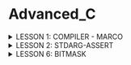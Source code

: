 # Advanced_C
<details><summary>LESSON 1: COMPILER - MARCO</summary>
    <p>
        

Visual Code (VS Code) gồm có 2 phần là Compiler (dùng để biên dịch chương trình) và Text Editor (dùng để soạn thảo code). Compiler của VS Code dựa trên gcc và g++. Sau đây ta sẽ tìm hiểu về Compiler.

## 1. Compiler

Compiler (trình biên dịch) là một chương trình chuyển đổi mã nguồn (source code) viết bằng ngôn ngữ lập trình cao cấp (như C, Java, Python) thành mã máy (mã nhị phân 0 1) mà máy tính có thể hiểu và thực thi.

Quá trình biên dịch gồm các giai đoạn như sau:

<p align="center">
  <img src="https://github.com/user-attachments/assets/2b7d9501-1db5-4add-84dc-0cb16d4ea5f9" alt="Compiler Macro" width="600">
</p>
Hình trên mô tả đầu vào, đầu ra các file và các câu lệnh trong VS Code để chạy chương trình

**Preprocessor (Tiền xử lý)**: Thực hiện 3 công việc, gồm:
- Copy nội dung các file header vào file main.c
- Xóa bỏ các chú thích của chương trình
- Thay thế toàn bộ macro #define

```bash
gcc -E main.c -o main.i
```

 **Compiler**: Chuyển từ ngôn ngữ bậc cao sang ngôn ngữ bậc thấp Assembly.

```bash
gcc -S main.i -o main.s
```
 **Assembler**: Chuyển từ Assembly sang mã máy (0, 1).

```bash
gcc -c main.s -o main.o
```
 **Linker**: Liên kết các file object.o lại thành một chương trình thực thi duy nhất (Sử dụng khi cần liên kết nhiều file .c)

```bash
gcc main.o test.o -o main
./main
```

## 2. Macro
### Chỉ thị tiền xử lý

Chỉ thị tiền xử lý là các lệnh được sử dụng để chỉ dẫn cho trình biên dịch thực hiện các thao tác trước khi biên dịch mã nguồn. Các chỉ thị này thường bắt đầu bằng dấu # (#include, #define, #undef, #if, #elif, #else, #ifdef, #ifndef, #endif) và không yêu cầu dấu chấm phẩy kết thúc.

 **#include**: Chèn nội dung của file được include vào file .i trong quá trình Preprocessor. Trong đó:
 - Nếu tên file header nằm trong dấu <>: Compiler sẽ tìm file header này trong thư mục cài đặt VS Code
 - Nếu tên file header nằm trong dấu "": Compiler sẽ tìm file header này trong thư mục chứa project hiện tại

```c
#include <stdio.h>
#include "test1.h"
```

 **#define**: Được sử dụng để định nghĩa các hằng số hoặc các đoạn mã thay thế, không có kiểu dữ liệu. Lưu ý, khi muốn define một đoạn mã có nhiều dòng, ta thêm `\` cuối mỗi dòng để liên kết các dòng với nhau

```c
#include <stdio.h>
#define XY 100
#define SUM(a, b) a + b
#define MUL(a, b) 				\
int mul = a*b;					\
printf("Giá trị %d * %d = %d\n", a, b, mul)

int main(){
	int a = 10;
	int b = 5;
	printf("XY = %d\n", XY);
	int tong = SUM(a, b);
	printf("Tong %d + %d = %d\n", a, b, tong);
	MUL(a, b);
}
```

 **#undef**: Để hủy định nghĩa một `#define` đã được định nghĩa trước đó.

```c
#include <stdio.h>
#define XY 100

int main() {
	printf("XY = %d\n", XY);
    
	// undefine XY
	#undef XY
    
	// Định nghĩa lại XY với giá trị khác
	#define XY 10
    
	printf("Giá trị mới của XY = %d\n", XY);
	return 0;
}
```

 -**#if, #elif, #else, #endif**: Kiểm tra và biên dịch mã dựa trên các điều kiện nhất định.

```c
#include <stdio.h>

#define DEBUG 1

int main() {
	#if DEBUG
        printf("Chế độ debug đang bật.\n");
    	#elif !DEBUG
        printf("Chế độ debug đang tắt.\n");
    	#else
        printf("Không xác định chế độ debug.\n");
    	#endif

   	return 0;
}
```

-**#ifdef, #ifndef, #endif**: Là các chỉ thị tiền xử lý được sử dụng để kiểm tra xem một macro đã được định nghĩa hay chưa.

+ `#ifdef` kiểm tra xem một macro có được định nghĩa hay không. Nếu macro đã được định nghĩa, điều kiện đúng.

+ `#ifndef` kiểm tra xem một macro chưa được định nghĩa. Nếu macro chưa được định nghĩa, điều kiện đúng.

```c
#include <stdio.h>

#define DEBUG

int main() {
    	//Đúng nếu DEBUG đã được định nghĩa
	#ifdef DEBUG
        printf("Chế độ debug đã được bật.\n");
   	#endif

	//Đúng nếu DEBUG chưa được định nghĩa
    	#ifndef DEBUG
        printf("Chế độ debug chưa được bật.\n");
   	#endif

   	return 0;
}

```
    
## Toán tử trong macro

**Toán tử #**: Tự chuẩn hóa kiểu chuỗi cho tham số nhập vào.

**Toán tử ##**: Nối các chuỗi lại với nhau.

```c
#include <stdio.h>

#define Noi(X, Y) X##Y

#define Create_Func(func, cmd)  \
void func(){                    \
    printf(#cmd);               \
}

int main(){
	int XY = 100;
	//Nối X và Y thành XY rồi in ra giá trị XY
	printf("XY = %d\n", Noi(X, Y));
	
	//Ví dụ dùng # để chuẩn hóa chuỗi
   	Create_Func(test, hello);
 }
```

## Variadic macro

Variadic macro thường sử dụng đối với hàm có tham số truyền vào không xác định, cho phép truyền vào số lượng đối số bất kỳ. 
  
```c
#include <stdio.h>
#define COUNT_ARGS(...) (sizeof((int[]){__VA_ARGS__})/sizeof(int))
/*
 * COUNT_ARGS(1, 2, 3)
 * sizeof((int[]){1, 2, 3}) = 12 byte
 * sizeof(int) = 4
 * => n = 3 phần tử
 */

#define sum2(...)                   \
int arr[] = {__VA_ARGS__};          \
int tong = 0;                       \
int n = COUNT_ARGS(__VA_ARGS__);    \
int i = 0;                          \
while (i != n){                     \
    tong += arr[i];                 \
    i++;                            \
}                                   \
printf("Tổng là: %d", tong);        


int main()
{
     int a, b, c;
    sum2(1, 2, 1, 0, 8, 9, 6);
    return 0;

}
```

</p>
</details>













<details><summary>LESSON 2: STDARG-ASSERT</summary>
<p>
  
## 1. Thư viện STDARG

Thư viện stdarg là tương tự với Macro Variadic ở Lesson 1, nhưng được viết thành 1 thư viện, cung cấp các biến và hàm. Mục đích hỗ trợ làm việc với các hàm có số lượng input parameter không xác định. 

Một số hàm:

-**va_list**: Là một kiểu dữ liệu dành cho tập hợp các tham số không xác định. Bản chất của nó là con trỏ kiểu char được định nghĩa lại tên bằng typedef: 
```bash
typedef char* va_list
```
Thông thường ta sử dụng va_list để khai báo một biến chứa các tham số không xác định. Vd:
```bash
va_list args;
```

-**va_start(va, l)**: Dùng để bắt đầu truy xuất các tham số biến. 
va_start nhận hai đối số: Biến đã khai báo bằng va_list; Tên biến của tham số cố định cuối cùng trong danh sách tham số truyền vào.
Sau hàm này chuỗi truyền vào sẽ được tách ra gồm: Tên tham số cố định cuối được truyền vào; Danh sách tham số không xác định. Vd:
```bash
va_start(args, count);
```

-**va_arg(va, type)**: Lấy các đối số tiếp theo trong danh sách các đối số không xác định. Cast nó sang kiểu dữ liệu được chỉ định trong type. Vd:
```bash
va_arg(args, int);
```

-**va_copy(va_list dest, va_list src)**: Copy danh sách của src gắn vào dest. Vd:
```bash
va_copy(check,args);
```


-**va_end(va)**: Sau khi hoàn tất việc truy cập các đối số, cần gọi va_end để giải phóng tài nguyên được sử dụng bởi va_list. Vd:
```bash
va_end(args);
```

**Ví dụ 1: Xuất các số ra màn hình**
Cách 1: Cách làm sau đây sử dụng biến count cho biết số lượng phần tử không xác định.
Nhược điểm của cách làm này là phải biết số lượng count trước
```c
#include <stdio.h>
#include <stdarg.h>

void Output_Func(int count, ...){
    va_list args;
    /*
     * typedef char* va_list
     * args = "int count, 2, 5, 9, 10, 11"
            0xa0 'i', 0xa1 'n', ... 0xaa '2', ... 0xbf '1'
     */
    
    va_start(args, count); //"count"  "2, 5, 9, 10, 11"
    
    /*
     * Hàm va_arg(args,int)
     * args: 
     */
    for(int i=0; i<count; i++){
        printf("Giá trị thứ %d là: %d\n", i, va_arg(args, int));
    }

    va_end(args); //
}

int main(){
    Output_Func(5, 2, 5, 9, 10, 11);
}

```

**Ví dụ 2: Tính tổng**
Cách 2: Cách làm sau đây không cần biết trước số lượng tham số không xác định truyền vào.
Nhược điểm là sẽ sai nếu chuỗi có số 10.
Do mã ASCII của '\n' = 10
```c
#include <stdio.h>
#include <stdarg.h>

#define tong(...) sum(__VA_ARGS__, '\n')

void sum(int count, ...){
    va_list args;
    va_list check;
    va_start(args, count);
    va_copy(check, args);
    int result = count;
    
    while(va_arg(check, char*) != (char*)'\n'){
        result += va_arg(args, int);
    }
    printf("Kết quả là: %d", result);

    va_end(args);
    va_end(check);
}
int main(){
    tong(4, 8, 20, 0, 2, 3);
}

```
## 2. Thư viện ASSERT

Thư viện assert.h là thư viện để hỗ trợ debug chương trình.

-**Hàm assert()**: Dùng để kiểm tra điều kiện. Nếu điều kiện đúng (true) thì chương trình tiếp tục. Nếu điều kiện sai (false) thì dừng và báo lỗi. 

**Ví dụ báo lỗi chia cho 0:**

```c
#include <stdio.h>
#include <assert.h>
double divide (int a, int b){
    assert(b != 0 && "b phải khác 0");
    return (double)a/b;
}

int main(){
    printf("a/b = %f", divide(6,0));
    return 0;
}
```

**Báo lỗi:** Do truyền vào b = 0, không thoả điều kiện b != 0 => Báo lỗi assert "b phải khác 0".

```bash
Assertion failed: b != 0 && "b phải khác 0", file ASSERT_Ex0.c, line 4
```
</p>
</details>

















<details><summary>LESSON 6: BITMASK</summary>
<p>

## 1. Khái niệm
Bitmask là một kỹ thuật sử dụng các bit để lưu trữ và thao tác với các cờ (flags) hoặc trạng thái. Có thể sử dụng bitmask để đặt, xóa và kiểm tra trạng thái của các bit cụ thể trong một từ (word).
Bitmask thường được sử dụng để tối ưu hóa bộ nhớ, thực hiện các phép toán logic trên một cụm bit, và quản lý các trạng thái, quyền truy cập, hoặc các thuộc tính khác của một đối tượng.
## 2. Ứng dụng bitmask 
Người ta dựa vào thuộc tính của các cổng logic NOT, AND, OR, XOR để vận dụng vào bitmask. Ví dụ:
 - Cổng NOT: ~a. Đảo bit
<img src="https://github.com/user-attachments/assets/ca3e9c64-c46b-4e11-bb25-defbb3116081" alt="Compiler Macro" width="350">

 - Cổng AND: a & b. Kết quả chỉ bằng 1 khi cả a và b cùng bằng 1.
<img src="https://github.com/user-attachments/assets/31c49323-3d6e-425b-bf20-d16f46a3d289" alt="Compiler Macro" width="400">

 - Cổng OR: a | b. Kết quả chỉ bằng 0 nếu a và b cùng bằng 0.
<img src="https://github.com/user-attachments/assets/eda6f8a9-9e1c-4894-8b9a-b65171e9be51" alt="Compiler Macro" width="400">

 - Cổng XOR: a ^ b. Có thể sử dụng để toggle bit, khi a XOR với 1 thì kết quả sẽ là ~a.
<img src="https://github.com/user-attachments/assets/915745ac-45fa-462c-91ae-2a9eac9147b3" alt="Compiler Macro" width="400">

 - Shift left bitwise: Dùng để dịch trái, và các bit ngoài cùng bên phải (sau khi dịch) sẽ được đặt giá trị 0.
   Vd:
```bash
   0b10010111 << 3 = 0b10111000
```
 - Shift right bitwise: Dùng để dịch phải, và các bit ngoài cùng bên trái (sau khi dịch) sẽ là 0 hoặc 1 tuỳ theo bit dấu MSB.
   Vd:
```bash
   0b10010111 >> 3 = 0b11110010
```
 - Ví dụ: 
```c
//Sử dụng shift left bitwise
#include <stdio.h>
#include <stdint.h>
                       //                         0      1
#define GENDER    1 << 0  //bit 0: giới tính     nữ     nam   0b0000 0001
#define SHIRT     1 << 1  //bit 1: áo thun      không   có    0b0000 0010
#define HAT       1 << 2  //bit 2: nón          không   có    0b0000 0100
#define SHOES     1 << 3  //bit 3: giày         không   có    0b0000 1000
#define FEATURE1  1 << 4  //bit 4: tính năng 1  không   có    0b0001 0000
#define FEATURE2  1 << 5  //bit 5: tính năng 2  không   có    0b0010 0000
#define FEATURE3  1 << 6  //bit 6: tính năng 3  không   có    0b0100 0000
#define FEATURE4  1 << 7  //bit 7: tính năng 4  không   có    0b1000 0000
```
Dùng OR trong bitmask:
```c
void enableFeature(uint8_t *options, uint8_t feature){
    *options |= feature;
}
// options   = 0bxxxx xxxx
// feature   = 0b0000 0010
// OR        = 0bxxxx xx1x
// feature   = 0b0000 1000
// OR        = 0bxxxx 1x1x
```

Dùng AND và NOT trong bitmask:
```c
void disableFeature(uint8_t *options, uint8_t feature){
    *options &= ~feature;
}
// options   = 0bxxxx xxxx
// ~ feature = 0b1111 1110
// AND       = 0bxxxx xxx0
// ~ feature = 0b1111 0111
// AND       = 0bxxxx 0xx0
```

```c
uint8_t isFeatureEnable(uint8_t options, uint8_t feature){
    return((options & feature) != 0); 
    //true:  feature ON
    //false: feature OFF
}

void listSelectedFeatures(uint8_t options){
    printf("Selected Features: \n");

    const char *featuresName[] = {
        "Gender",
        "Shirt",
        "Hat",
        "Shoes",
        "Feature 1",
        "Feature 2",
        "Feature 3",
        "Feature 4"
    };
    
    for (int i = 0; i < 8; i++){
        if((options >> i) & 1){
            printf("%s\n", featuresName[i]);
        }
    }
}

int main(){
    uint8_t options = 0;
    enableFeature(&options, GENDER | HAT | SHOES);
    if(isFeatureEnable(options, GENDER)) 
        printf("GENDER được chọn\n");
    else
        printf("GENDER không được chọn\n");

    if(isFeatureEnable(options, HAT))  
        printf("HAT được chọn\n");
    else                            
        printf("HAT không được chọn\n");
    disableFeature(&options, HAT);
    listSelectedFeatures(options);
    return 0;
}
```

 - Kết quả:
```bash
GENDER được chọn
HAT được chọn
Selected Features: 
Gender
Shoes
```


## 3. Bit field

Bit fields là kỹ thuật chỉ có trong struct, chỉ định các thành viên trong struct chiếm số lượng bit cụ thể, qua đó biểu thị trạng thái cờ on/off (Thay vì sử dụng toàn bộ các bit trong kiểu dữ liệu được khai báo thì chỉ sử dụng một số bit nhất định). Nhờ vậy, bit fields có tác dụng tối ưu bộ nhớ.

**Ví dụ**:

```c
#include <stdio.h>
#include <stdint.h>

#define COLOR_RED 0
#define COLOR_BLACK 1
#define COLOR_WHITE 2
#define COLOR_BLUE 3
#define POWER_100HP 0
#define POWER_150HP 1
#define POWER_200HP 2
#define ENGINE_1_5L 0
#define ENGINE_2_0L 1
#define SUN_ROOF_MASK 1 << 0
#define PREMIUM_AUDIO_MASK 1 << 1
#define SPORTS_PACKAGE_MASK 1 << 2

typedef uint8_t CarColor;
typedef uint8_t CarPower;
typedef uint8_t CarEngine;

//Các bit của additionalOptions sẽ nằm ở bit 210
typedef struct{
    uint8_t additionalOptions : 3;
    CarColor color : 2;
    CarPower power : 2;
    CarEngine engine : 1;
}CarOptions;

void configureCar(CarOptions *car, CarColor color, CarEngine engine, CarPower power, uint8_t options){
    car->color = color;
    car->engine = engine;
    car->power = power;
    car->additionalOptions = options;
} 

void setOptions(CarOptions *car, uint8_t options){
    car->additionalOptions |= options;
}

void unsetOptions(CarOptions *car, uint8_t options){
    car->additionalOptions &= ~ options;
}

void displayCarOptions(CarOptions car){
    const char *colors[] = {"Red", "Black", "White", "Blue"};
    const char *powers[] = {"100Hp", "150Hp", "200Hp"};
    const char *engines[] = {"1.5L", "2.0L"};

    printf("\nCar Options:\n");
    printf("Color: %s\n", colors[car.color]);
    printf("Power: %s\n", powers[car.power]);
    printf("Engine: %s\n", engines[car.engine]);
    printf("Sunroof: %s\n", (car.additionalOptions & SUN_ROOF_MASK) ? "Yes" : "No");
    printf("Premium Audio: %s\n", (car.additionalOptions & PREMIUM_AUDIO_MASK) ? "Yes" : "No");
    printf("Sports Package: %s\n", (car.additionalOptions & SPORTS_PACKAGE_MASK) ? "Yes" : "No");
}

int main(){
    CarOptions myCar;
    configureCar(&myCar, COLOR_BLACK, ENGINE_1_5L, POWER_150HP, SUN_ROOF_MASK | PREMIUM_AUDIO_MASK);
    displayCarOptions(myCar);

    setOptions(&myCar, SPORTS_PACKAGE_MASK);
    displayCarOptions(myCar);

    unsetOptions(&myCar, SUN_ROOF_MASK);
    displayCarOptions(myCar);
}

```
</p>
</details>

